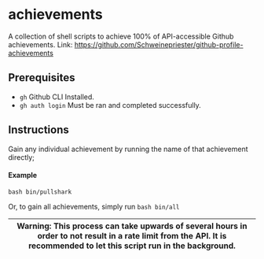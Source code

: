 # achievements
A collection of shell scripts to achieve 100% of API-accessible Github achievements. Link: https://github.com/Schweinepriester/github-profile-achievements

## Prerequisites
- `gh` Github CLI Installed.
- `gh auth login` Must be ran and completed successfully.

## Instructions

Gain any individual achievement by running the name of that achievement directly;

#### Example
`bash bin/pullshark`

Or, to gain all achievements, simply run `bash bin/all`

| Warning: This process can take upwards of several hours in order to not result in a rate limit from the API. It is recommended to let this script run in the background.
| --- |
